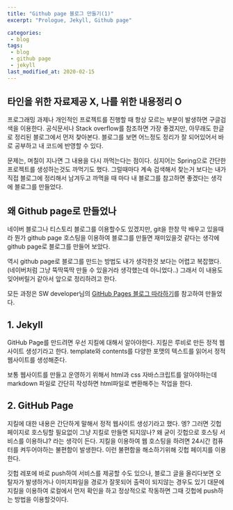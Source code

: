```yaml
---
title: "Github page 블로그 만들기(1)"
excerpt: "Prologue, Jekyll, Github page"

categories:
 - blog
tags:
 - blog
 - github page
 - jekyll
last_modified_at: 2020-02-15
---
```




## 타인을 위한 자료제공 X, 나를 위한 내용정리 O

프로그래밍 과제나 개인적인 프로젝트를 진행할 때 항상 모르는 부분이 발생하면 구글검색을 이용한다. 공식문서나 Stack overflow를 참조하면 가장 좋겠지만, 아무래도 한글로 정리된 블로그에서 먼저 찾아본다. 블로그를 보면 어느정도 정리가 잘 되어있어서 바로 공부하고 내 코드에 반영할 수 있다.

문제는, 며칠이 지나면 그 내용을 다시 까먹는다는 점이다. 심지어는 Spring으로 간단한 프로젝트를 생성하는것도 까먹기도 했다. 그럴때마다 계속 검색해서 찾는거 보다는 내가 직접 블로그에 정리해서 남겨두고 까먹을 때 마다 내 블로그를 참고하면 좋겠다는 생각에 블로그를 만들었다.



## 왜 Github page로 만들었나

네이버 블로그나 티스토리 블로그를 이용할수도 있겠지만, git을 한창 막 배우고 있을때라 뭔가 github page 호스팅을 이용하여 블로그를 만들면 재미있을것 같다는 생각에 github page로 블로그를 만들어 보았다. 

역시 github page로 블로그를 만드는 방법도 내가 생각한것 보다는 어렵고 복잡했다. (네이버처럼 그냥 뚝딱뚝딱 만들 수 있을거라 생각했는데 아니었다..) 그래서 이 내용도 잊어버릴거 같아서 앞으로 정리하려고 한다.

모든 과정은 SW developer님의 [GitHub Pages 블로그 따라하기](https://devinlife.com/howto/)를 참고하여 만들었다.



## 1. Jekyll

GitHub Page를 만드려면 우선 지킬에 대해서 알아야한다. 지킬은 루비로 만든 정적 웹사이트 생성기라고 한다. template와 contents를 다양한 포맷의 텍스트를 읽어서 정적 웹사이트를 생성해준다. 

보통 웹사이트를 만들고 운영하기 위해서 html과 css 자바스크립트를 알아야하는데 markdown 파일로 간단히 작성하면 html파일로 변환해주는 작업을 한다.

## 2. GitHub Page

지킬에 대한 내용은 간단하게 말해서 정적 웹사이트 생성기라고 했다. 엥? 그러면 깃헙페이지로 호스팅할 필요없이 그냥 지킬로 만들면 되지않나? 왜 굳이 깃헙으로 호스팅 서비스를 이용하냐? 라는 생각이 든다. 지킬을 이용하여 웹 호스팅을 하려면 24시간 컴퓨터를 켜두어야하는 불편함이 발생한다. 이런 불편함을 해소하기위해 깃헙 페이지를 이용한다.

깃헙 레포에 바로 push하여 서비스를 제공할 수도 있으나, 블로그 글을 올리다보면 오탈자가 발생하거나 이미지파일을 경로가 잘못되어 출력이 되지않는 경우도 있기 대문에 지킬을 이용하여 로컬에서 먼저 확인을 하고 정상적으로 작동하면 그때 깃헙에 push하는 방법을 이용할것이다.